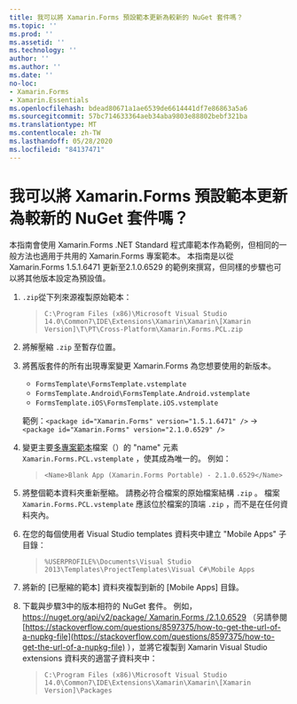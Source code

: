 ```yaml
---
title: 我可以將 Xamarin.Forms 預設範本更新為較新的 NuGet 套件嗎？
ms.topic: ''
ms.prod: ''
ms.assetid: ''
ms.technology: ''
author: ''
ms.author: ''
ms.date: ''
no-loc:
- Xamarin.Forms
- Xamarin.Essentials
ms.openlocfilehash: bdead80671a1ae6539de6614441df7e86863a5a6
ms.sourcegitcommit: 57bc714633364aeb34aba9803e88802bebf321ba
ms.translationtype: MT
ms.contentlocale: zh-TW
ms.lasthandoff: 05/28/2020
ms.locfileid: "84137471"
---
```

# <a name="can-i-update-the-xamarinforms-default-template-to-a-newer-nuget-package"></a>我可以將 Xamarin.Forms 預設範本更新為較新的 NuGet 套件嗎？

本指南會使用 Xamarin.Forms .NET Standard 程式庫範本作為範例，但相同的一般方法也適用于共用的 Xamarin.Forms 專案範本。 本指南是以從 Xamarin.Forms 1.5.1.6471 更新至2.1.0.6529 的範例來撰寫，但同樣的步驟也可以將其他版本設定為預設值。

1. `.zip`從下列來源複製原始範本：

    > `C:\Program Files (x86)\Microsoft Visual Studio 14.0\Common7\IDE\Extensions\Xamarin\Xamarin\[Xamarin Version]\T\PT\Cross-Platform\Xamarin.Forms.PCL.zip`

2. 將解壓縮 `.zip` 至暫存位置。

3. 將舊版套件的所有出現專案變更 Xamarin.Forms 為您想要使用的新版本。
    * `FormsTemplate\FormsTemplate.vstemplate`
    * `FormsTemplate.Android\FormsTemplate.Android.vstemplate`
    * `FormsTemplate.iOS\FormsTemplate.iOS.vstemplate`

    範例：`<package id="Xamarin.Forms" version="1.5.1.6471" />` -> `<package id="Xamarin.Forms" version="2.1.0.6529" />`

4. 變更主要[多專案範本](https://msdn.microsoft.com/library/ms185308.aspx)檔案（）的 "name" 元素 `Xamarin.Forms.PCL.vstemplate` ，使其成為唯一的。 例如：

    > `<Name>Blank App (Xamarin.Forms Portable) - 2.1.0.6529</Name>`

5. 將整個範本資料夾重新壓縮。 請務必符合檔案的原始檔案結構 `.zip` 。 檔案 `Xamarin.Forms.PCL.vstemplate` 應該位於檔案的頂端 `.zip` ，而不是在任何資料夾內。

6. 在您的每個使用者 Visual Studio templates 資料夾中建立 "Mobile Apps" 子目錄：
    > `%USERPROFILE%\Documents\Visual Studio 2013\Templates\ProjectTemplates\Visual C#\Mobile Apps`

7. 將新的 [已壓縮的範本] 資料夾複製到新的 [Mobile Apps] 目錄。

8. 下載與步驟3中的版本相符的 NuGet 套件。 例如， [ https://nuget.org/api/v2/package/ Xamarin.Forms /2.1.0.6529](https://nuget.org/api/v2/package/Xamarin.Forms/2.1.0.6529) （另請參閱 [https://stackoverflow.com/questions/8597375/how-to-get-the-url-of-a-nupkg-file](https://stackoverflow.com/questions/8597375/how-to-get-the-url-of-a-nupkg-file) ），並將它複製到 Xamarin Visual Studio extensions 資料夾的適當子資料夾中：
    > `C:\Program Files (x86)\Microsoft Visual Studio 14.0\Common7\IDE\Extensions\Xamarin\Xamarin\[Xamarin Version]\Packages`
